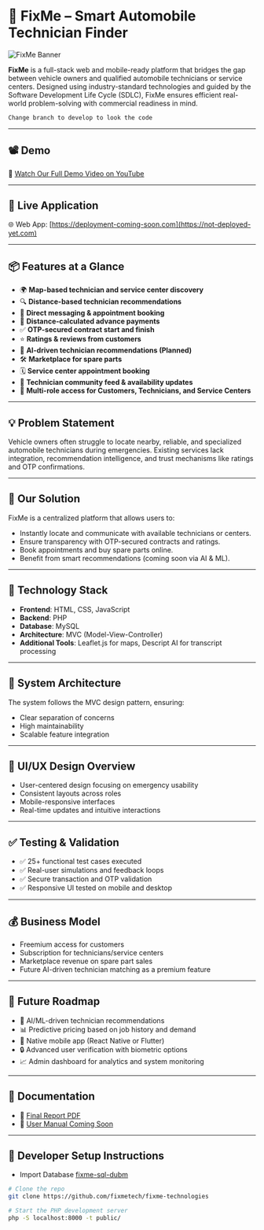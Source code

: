 # 🚗 FixMe – Smart Automobile Technician Finder

![FixMe Banner](https://yt3.googleusercontent.com/bDWNmJlSaJEXq20C50Bzbkj92tQo_tu3_FKGYqQ9IE4FoRy7Ef1-sUEJnQCTpS1EHyLiF2-gknY=s160-c-k-c0x00ffffff-no-rj)

**FixMe** is a full-stack web and mobile-ready platform that bridges the gap between vehicle owners and qualified automobile technicians or service centers. Designed using industry-standard technologies and guided by the Software Development Life Cycle (SDLC), FixMe ensures efficient real-world problem-solving with commercial readiness in mind.

```bash
Change branch to develop to look the code
```
---

## 📽 Demo

🎥 [Watch Our Full Demo Video on YouTube](https://youtu.be/p4NkJOkHYDM?si=9dDYhGUlX5CbICGC)

---

## 🚀 Live Application

🌐 Web App: [https://deployment-coming-soon.com](https://not-deployed-yet.com)

---

## 📦 Features at a Glance

- 🌍 **Map-based technician and service center discovery**
- 🔍 **Distance-based technician recommendations**
- 💬 **Direct messaging & appointment booking**
- 💸 **Distance-calculated advance payments**
- ✅ **OTP-secured contract start and finish**
- ⭐ **Ratings & reviews from customers**
- 🧠 **AI-driven technician recommendations (Planned)**
- 🛠️ **Marketplace for spare parts**
- 🗓 **Service center appointment booking**
- 📰 **Technician community feed & availability updates**
- 💼 **Multi-role access for Customers, Technicians, and Service Centers**

---

## 💡 Problem Statement

Vehicle owners often struggle to locate nearby, reliable, and specialized automobile technicians during emergencies. Existing services lack integration, recommendation intelligence, and trust mechanisms like ratings and OTP confirmations.

---

## 🎯 Our Solution

FixMe is a centralized platform that allows users to:
- Instantly locate and communicate with available technicians or centers.
- Ensure transparency with OTP-secured contracts and ratings.
- Book appointments and buy spare parts online.
- Benefit from smart recommendations (coming soon via AI & ML).

---

## 🔧 Technology Stack

- **Frontend**: HTML, CSS, JavaScript
- **Backend**: PHP
- **Database**: MySQL
- **Architecture**: MVC (Model-View-Controller)
- **Additional Tools**: Leaflet.js for maps, Descript AI for transcript processing

---

## 🧱 System Architecture

The system follows the MVC design pattern, ensuring:
- Clear separation of concerns
- High maintainability
- Scalable feature integration

---

## 🎨 UI/UX Design Overview

- User-centered design focusing on emergency usability
- Consistent layouts across roles
- Mobile-responsive interfaces
- Real-time updates and intuitive interactions

---

## ✅ Testing & Validation

- ✅ 25+ functional test cases executed
- ✅ Real-user simulations and feedback loops
- ✅ Secure transaction and OTP validation
- ✅ Responsive UI tested on mobile and desktop

---

## 💰 Business Model

- Freemium access for customers
- Subscription for technicians/service centers
- Marketplace revenue on spare part sales
- Future AI-driven technician matching as a premium feature

---

## 🌱 Future Roadmap

- 📍 AI/ML-driven technician recommendations
- 📊 Predictive pricing based on job history and demand
- 📱 Native mobile app (React Native or Flutter)
- 🔒 Advanced user verification with biometric options
- 📈 Admin dashboard for analytics and system monitoring

---

## 📄 Documentation

- 📘 [Final Report PDF](https://link-to-final-report.pdf)
- 🧾 [User Manual Coming Soon](https://link-to-user-manual.pdf)

---

## 🧪 Developer Setup Instructions

- Import Database [fixme-sql-dubm](https://pastebin.com/GTL4CZZR)

```bash
# Clone the repo
git clone https://github.com/fixmetech/fixme-technologies

# Start the PHP development server
php -S localhost:8000 -t public/
